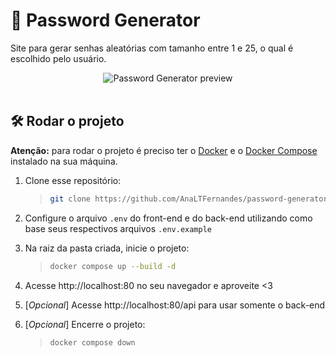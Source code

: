# :key: Password Generator

Site para gerar senhas aleatórias com tamanho entre 1 e 25, o qual é escolhido pelo usuário.

<div align=center>
 
  <img alt="Password Generator preview" src="https://github.com/AnaLTFernandes/password-generator/tree/main/frontend/src/assets/password-generator-preview.png" />
  
</div>

<br />

## :hammer_and_wrench: Rodar o projeto

**Atenção:** para rodar o projeto é preciso ter o [Docker](https://docs.docker.com/engine/install/) e o [Docker Compose](https://docs.docker.com/compose/install/) instalado na sua máquina.

1. Clone esse repositório:

   > ```bash
   > git clone https://github.com/AnaLTFernandes/password-generator.git
   > ```

2. Configure o arquivo `.env` do front-end e do back-end utilizando como base seus respectivos arquivos `.env.example`

3. Na raiz da pasta criada, inicie o projeto:

   > ```bash
   > docker compose up --build -d
   > ```

4. Acesse http://localhost:80 no seu navegador e aproveite <3

5. [*Opcional*] Acesse http://localhost:80/api para usar somente o back-end

6. [*Opcional*] Encerre o projeto:

   > ```bash
   > docker compose down
   > ```
